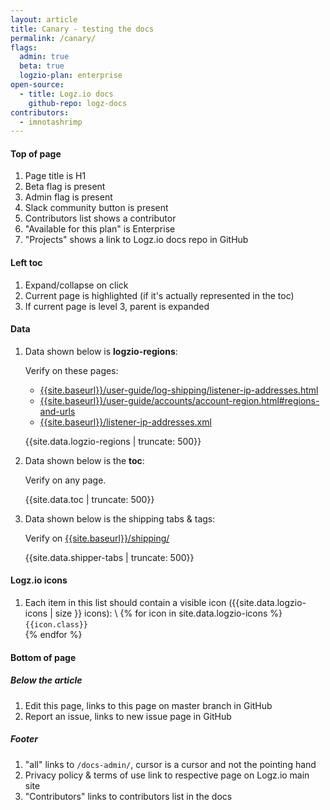 ```yaml
---
layout: article
title: Canary - testing the docs
permalink: /canary/
flags:
  admin: true
  beta: true
  logzio-plan: enterprise
open-source:
  - title: Logz.io docs
    github-repo: logz-docs
contributors:
  - imnotashrimp
---
```


#### Top of page

1. Page title is H1
2. Beta flag is present
3. Admin flag is present
4. Slack community button is present
5. Contributors list shows a contributor
6. "Available for this plan" is Enterprise
7. "Projects" shows a link to Logz.io docs repo in GitHub

#### Left toc

1. Expand/collapse on click
2. Current page is highlighted (if it's actually represented in the toc)
3. If current page is level 3, parent is expanded

#### Data

1. Data shown below is **logzio-regions**:

    Verify on these pages:

    * [{{site.baseurl}}/user-guide/log-shipping/listener-ip-addresses.html]({{site.baseurl}}/user-guide/log-shipping/listener-ip-addresses.html)
    * [{{site.baseurl}}/user-guide/accounts/account-region.html#regions-and-urls]({{site.baseurl}}/user-guide/accounts/account-region.html#regions-and-urls)
    * [{{site.baseurl}}/listener-ip-addresses.xml]({{site.baseurl}}/listener-ip-addresses.xml)

    {{site.data.logzio-regions | truncate: 500}}

2. Data shown below is the **toc**:

    Verify on any page.

    {{site.data.toc | truncate: 500}}

3. Data shown below is the shipping tabs & tags:

    Verify on [{{site.baseurl}}/shipping/]({{site.baseurl}}/shipping/)

    {{site.data.shipper-tabs |  truncate: 500}}

#### Logz.io icons

1. Each item in this list should contain a visible icon ({{site.data.logzio-icons | size }} icons): \\
  {% for icon in site.data.logzio-icons %} `{{icon.class}}` <i class="li {{icon.class}}"></i><br> {% endfor %}

#### Bottom of page

##### Below the article

1. Edit this page, links to this page on master branch in GitHub
2. Report an issue, links to new issue page in GitHub

##### Footer

1. "all" links to `/docs-admin/`, cursor is a cursor and not the pointing hand
2. Privacy policy & terms of use link to respective page on Logz.io main site
3. "Contributors" links to contributors list in the docs
